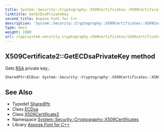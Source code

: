 ```yaml
---
title: System::Security::Cryptography::X509Certificates::X509Certificate2::GetECDsaPrivateKey method
linktitle: GetECDsaPrivateKey
second_title: Aspose.Font for C++
description: 'System::Security::Cryptography::X509Certificates::X509Certificate2::GetECDsaPrivateKey method. Gets RSA private key; in C++.'
type: docs
weight: 1900
url: /cpp/system.security.cryptography.x509certificates/x509certificate2/getecdsaprivatekey/
---
```

## X509Certificate2::GetECDsaPrivateKey method


Gets [RSA](../../../system.security.cryptography/rsa/) private key;.

```cpp
SharedPtr<ECDsa> System::Security::Cryptography::X509Certificates::X509Certificate2::GetECDsaPrivateKey() const
```

## See Also

* Typedef [SharedPtr](../../../system/sharedptr/)
* Class [ECDsa](../../../system.security.cryptography/ecdsa/)
* Class [X509Certificate2](../)
* Namespace [System::Security::Cryptography::X509Certificates](../../)
* Library [Aspose.Font for C++](../../../)
